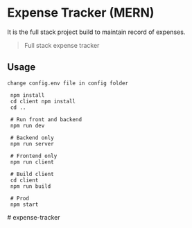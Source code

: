 # Expense Tracker (MERN)

It is the full stack project build to maintain record of expenses.

> Full stack expense tracker

## Usage

```
change config.env file in config folder
```

```
 npm install
 cd client npm install
 cd ..

 # Run front and backend
 npm run dev

 # Backend only
 npm run server

 # Frontend only
 npm run client

 # Build client
 cd client
 npm run build

 # Prod
 npm start
```

#   e x p e n s e - t r a c k e r 
 
 
